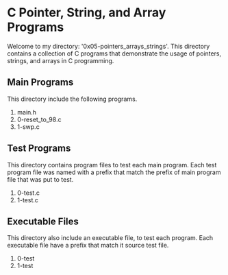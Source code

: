 # C Pointer, String, and Array Programs

Welcome to my directory: '0x05-pointers_arrays_strings'.
This directory contains a collection of C programs that demonstrate the usage of pointers, strings, and arrays in C programming.

## Main Programs

This directory include the following programs.

1. main.h
2. 0-reset_to_98.c
3. 1-swp.c

## Test Programs

This directory contains program files to test each main program. Each test program file was named with a prefix that match the prefix of main program file that was put to test.

1. 0-test.c
2. 1-test.c

## Executable Files

This directory also include an executable file, to test each program. Each executable file have a prefix that match it source test file.

1. 0-test
2. 1-test
